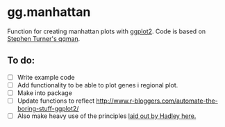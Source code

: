 # gg.manhattan
Function for creating manhattan plots with [ggplot2](https://github.com/hadley/ggplot2). Code is based on [Stephen Turner's qqman](https://github.com/stephenturner/qqman).

## To do:
- [ ] Write example code
- [ ] Add functionality to be able to plot genes i regional plot.
- [ ] Make into package
- [ ] Update functions to reflect http://www.r-bloggers.com/automate-the-boring-stuff-ggplot2/
- [ ] Also make heavy use of the principles [laid out by Hadley here.](https://github.com/hadley/ggplot2-book/blob/master/programming.rmd)
